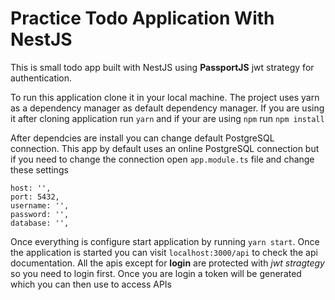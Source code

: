 # Practice Todo Application With NestJS

This is small todo app built with NestJS using **PassportJS** jwt strategy for authentication.

To run this application clone it in your local machine. The project uses yarn as a dependency manager as default dependency manager. If you are using it after cloning application run `yarn` and if your are using `npm` run `npm install`

After dependcies are install you can change default PostgreSQL connection. This app by default uses an online PostgreSQL connection but if you need to change the connection open `app.module.ts` file and change these settings

```
host: '',
port: 5432,
username: '',
password: '',
database: '',
```

Once everything is configure start application by running `yarn start`. Once the application is started you can visit `localhost:3000/api` to check the api documentation. All the apis except for **login** are protected with _jwt stragtegy_ so you need to login first. Once you are login a token will be generated which you can then use to access APIs
